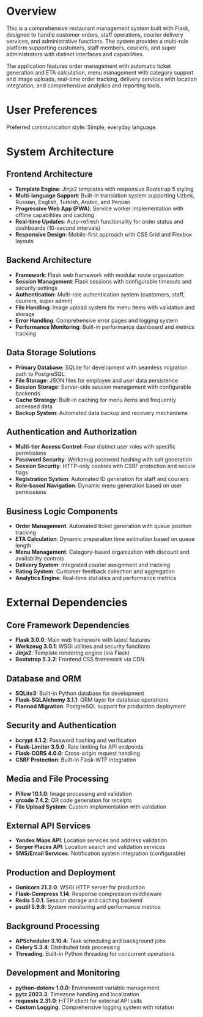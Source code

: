 # Overview

This is a comprehensive restaurant management system built with Flask, designed to handle customer orders, staff operations, courier delivery services, and administrative functions. The system provides a multi-role platform supporting customers, staff members, couriers, and super administrators with distinct interfaces and capabilities.

The application features order management with automatic ticket generation and ETA calculation, menu management with category support and image uploads, real-time order tracking, delivery services with location integration, and comprehensive analytics and reporting tools.

# User Preferences

Preferred communication style: Simple, everyday language.

# System Architecture

## Frontend Architecture
- **Template Engine**: Jinja2 templates with responsive Bootstrap 5 styling
- **Multi-language Support**: Built-in translation system supporting Uzbek, Russian, English, Turkish, Arabic, and Persian
- **Progressive Web App (PWA)**: Service worker implementation with offline capabilities and caching
- **Real-time Updates**: Auto-refresh functionality for order status and dashboards (10-second intervals)
- **Responsive Design**: Mobile-first approach with CSS Grid and Flexbox layouts

## Backend Architecture
- **Framework**: Flask web framework with modular route organization
- **Session Management**: Flask sessions with configurable timeouts and security settings
- **Authentication**: Multi-role authentication system (customers, staff, couriers, super admin)
- **File Handling**: Image upload system for menu items with validation and storage
- **Error Handling**: Comprehensive error pages and logging system
- **Performance Monitoring**: Built-in performance dashboard and metrics tracking

## Data Storage Solutions
- **Primary Database**: SQLite for development with seamless migration path to PostgreSQL
- **File Storage**: JSON files for employee and user data persistence
- **Session Storage**: Server-side session management with configurable backends
- **Cache Strategy**: Built-in caching for menu items and frequently accessed data
- **Backup System**: Automated data backup and recovery mechanisms

## Authentication and Authorization
- **Multi-tier Access Control**: Four distinct user roles with specific permissions
- **Password Security**: Werkzeug password hashing with salt generation
- **Session Security**: HTTP-only cookies with CSRF protection and secure flags
- **Registration System**: Automated ID generation for staff and couriers
- **Role-based Navigation**: Dynamic menu generation based on user permissions

## Business Logic Components
- **Order Management**: Automated ticket generation with queue position tracking
- **ETA Calculation**: Dynamic preparation time estimation based on queue length
- **Menu Management**: Category-based organization with discount and availability controls
- **Delivery System**: Integrated courier assignment and tracking
- **Rating System**: Customer feedback collection and aggregation
- **Analytics Engine**: Real-time statistics and performance metrics

# External Dependencies

## Core Framework Dependencies
- **Flask 3.0.0**: Main web framework with latest features
- **Werkzeug 3.0.1**: WSGI utilities and security functions
- **Jinja2**: Template rendering engine (via Flask)
- **Bootstrap 5.3.2**: Frontend CSS framework via CDN

## Database and ORM
- **SQLite3**: Built-in Python database for development
- **Flask-SQLAlchemy 3.1.1**: ORM layer for database operations
- **Planned Migration**: PostgreSQL support for production deployment

## Security and Authentication
- **bcrypt 4.1.2**: Password hashing and verification
- **Flask-Limiter 3.5.0**: Rate limiting for API endpoints
- **Flask-CORS 4.0.0**: Cross-origin request handling
- **CSRF Protection**: Built-in Flask-WTF integration

## Media and File Processing
- **Pillow 10.1.0**: Image processing and validation
- **qrcode 7.4.2**: QR code generation for receipts
- **File Upload System**: Custom implementation with validation

## External API Services
- **Yandex Maps API**: Location services and address validation
- **Serper Places API**: Location search and validation services
- **SMS/Email Services**: Notification system integration (configurable)

## Production and Deployment
- **Gunicorn 21.2.0**: WSGI HTTP server for production
- **Flask-Compress 1.14**: Response compression middleware
- **Redis 5.0.1**: Session storage and caching backend
- **psutil 5.9.6**: System monitoring and performance metrics

## Background Processing
- **APScheduler 3.10.4**: Task scheduling and background jobs
- **Celery 5.3.4**: Distributed task processing
- **Threading**: Built-in Python threading for concurrent operations

## Development and Monitoring
- **python-dotenv 1.0.0**: Environment variable management
- **pytz 2023.3**: Timezone handling and localization
- **requests 2.31.0**: HTTP client for external API calls
- **Custom Logging**: Comprehensive logging system with rotation